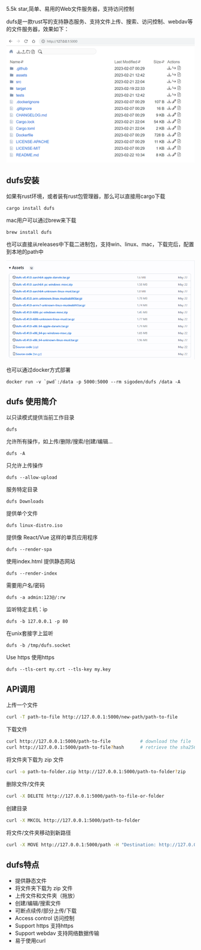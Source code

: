 5.5k star,简单、易用的Web文件服务器，支持访问控制

dufs是一款rust写的支持静态服务、支持文件上传、搜索、访问控制、webdav等的文件服务器，效果如下：

![dufs](image.png)

## dufs安装

如果有rust环境，或者装有rust包管理器，那么可以直接用cargo下载

```
cargo install dufs
```

mac用户可以通过brew来下载

```
brew install dufs
```

也可以直接从releases中下载二进制包，支持win、linux、mac，下载完后，配置到本地的path中

![二进制包](image-1.png)

也可以通过docker方式部署

```
docker run -v `pwd`:/data -p 5000:5000 --rm sigoden/dufs /data -A
```

## dufs 使用简介

以只读模式提供当前工作目录

```
dufs
```

允许所有操作，如上传/删除/搜索/创建/编辑...

```
dufs -A
```

只允许上传操作

```
dufs --allow-upload
```

服务特定目录

```
dufs Downloads
```

提供单个文件
```
dufs linux-distro.iso
```
提供像 React/Vue 这样的单页应用程序

```
dufs --render-spa
```

使用index.html 提供静态网站

```
dufs --render-index
```
需要用户名/密码

```
dufs -a admin:123@/:rw
```

监听特定主机：ip

```
dufs -b 127.0.0.1 -p 80
```
在unix套接字上监听
```
dufs -b /tmp/dufs.socket
```

Use https 使用https

```
dufs --tls-cert my.crt --tls-key my.key
```

## API调用

上传一个文件

```sh
curl -T path-to-file http://127.0.0.1:5000/new-path/path-to-file
```

下载文件
```sh
curl http://127.0.0.1:5000/path-to-file           # download the file
curl http://127.0.0.1:5000/path-to-file?hash      # retrieve the sha256 hash of the file
```

将文件夹下载为 zip 文件

```sh
curl -o path-to-folder.zip http://127.0.0.1:5000/path-to-folder?zip
```

删除文件/文件夹

```sh
curl -X DELETE http://127.0.0.1:5000/path-to-file-or-folder
```

创建目录

```sh
curl -X MKCOL http://127.0.0.1:5000/path-to-folder
```

将文件/文件夹移动到新路径

```sh
curl -X MOVE http://127.0.0.1:5000/path -H "Destination: http://127.0.0.1:5000/new-path"
```

## dufs特点

- 提供静态文件
- 将文件夹下载为 zip 文件
- 上传文件和文件夹（拖放）
- 创建/编辑/搜索文件
- 可断点续传/部分上传/下载
- Access control 访问控制
- Support https 支持https
- Support webdav 支持网络数据传输
- 易于使用curl